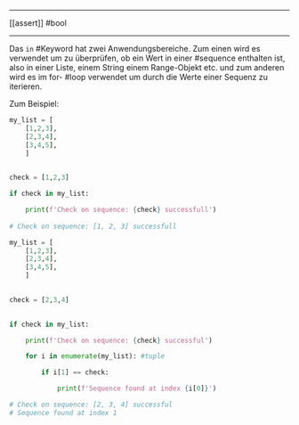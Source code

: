 ___
[[assert]]
#bool
___
Das `in` #Keyword hat zwei Anwendungsbereiche. Zum einen wird es verwendet um zu überprüfen, ob ein Wert in einer #sequence enthalten ist, also in einer Liste, einem String einem Range-Objekt etc. und zum anderen wird es im for- #loop verwendet um durch die Werte einer Sequenz zu iterieren.

Zum Beispiel:
```python
my_list = [
    [1,2,3],
    [2,3,4],
    [3,4,5],
    ]

  
check = [1,2,3]

if check in my_list:

    print(f'Check on sequence: {check} successfull')
    
# Check on sequence: [1, 2, 3] successfull
```

```python
my_list = [
    [1,2,3],
    [2,3,4],
    [3,4,5],
    ]
  

check = [2,3,4]
 

if check in my_list:

    print(f'Check on sequence: {check} successful')

    for i in enumerate(my_list): #tuple

        if i[1] == check:

            print(f'Sequence found at index {i[0]}')

# Check on sequence: [2, 3, 4] successful
# Sequence found at index 1
```